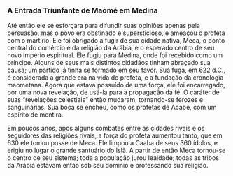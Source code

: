 ### A Entrada Triunfante de Maomé em Medina 

Até então ele se esforçara para difundir suas opiniões apenas pela persuasão, mas o povo era obstinado e supersticioso, e ameaçou o profeta com o martírio. Ele foi obrigado a fugir de sua cidade nativa, Meca, o ponto central do comércio e da religião da Arábia, e o esperado centro de seu novo império espiritual. Ele fugiu para Medina, onde foi recebido como um príncipe. Alguns de seus mais distintos cidadãos tinham abraçado sua causa; um partido já tinha se formado em seu favor. Sua fuga, em 622 d.C., é considerada a grande era na vida do profeta, e a fundação da cronologia maometana. Agora que estava possuído de uma força, ele foi encarregado, por uma nova revelação, de usá-la para a propagação da fé. O caráter de suas “revelações celestiais” então mudaram, tornando-se ferozes e sanguinárias. Sua boca se encheu, como os profetas de Acabe, com um espírito de mentira.

Em poucos anos, após alguns combates entre as cidades rivais e os seguidores das religiões rivais, a força do profeta aumentou tanto, que em 630 ele tomou posse de Meca. Ele limpou a Caaba de seus 360 ídolos, e erigiu no lugar o grande santuário do Islã. A partir de então Meca tornou-se o centro de seu sistema; toda a população jurou lealdade; todas as tribos da Arábia estavam então sob seu domínio e professando sua religião.